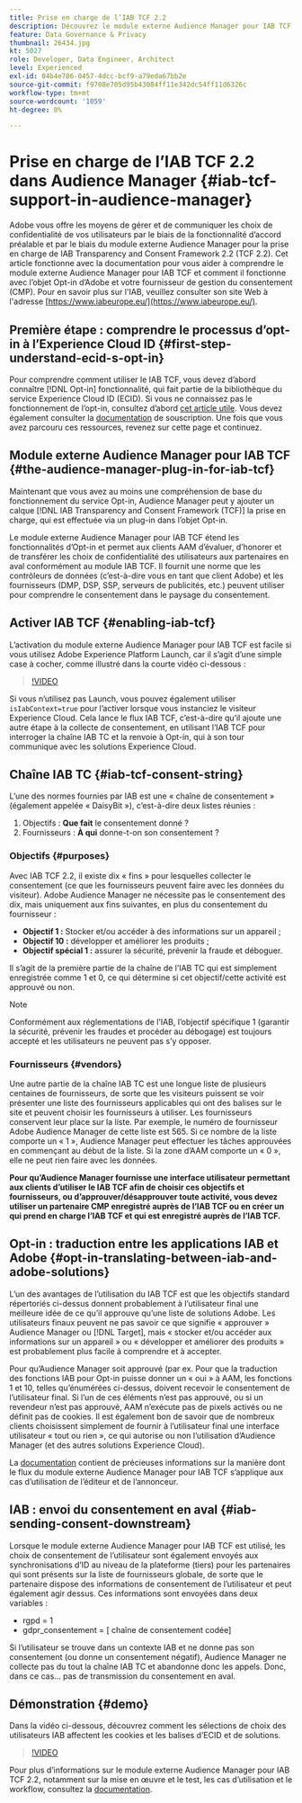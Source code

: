 ```yaml
---
title: Prise en charge de l’IAB TCF 2.2
description: Découvrez le module externe Audience Manager pour IAB TCF et son fonctionnement avec l’objet d’accord préalable Adobe et votre fournisseur de gestion du consentement (CMP).
feature: Data Governance & Privacy
thumbnail: 26434.jpg
kt: 5027
role: Developer, Data Engineer, Architect
level: Experienced
exl-id: 04b4e786-0457-4dcc-bcf9-a79eda67bb2e
source-git-commit: f9708e705d95b43084ff11e342dc54ff11d6326c
workflow-type: tm+mt
source-wordcount: '1059'
ht-degree: 0%

---
```


# Prise en charge de l’IAB TCF 2.2 dans Audience Manager {#iab-tcf-support-in-audience-manager}

Adobe vous offre les moyens de gérer et de communiquer les choix de confidentialité de vos utilisateurs par le biais de la fonctionnalité d’accord préalable et par le biais du module externe Audience Manager pour la prise en charge de IAB Transparency and Consent Framework 2.2 (TCF 2.2). Cet article fonctionne avec la documentation pour vous aider à comprendre le module externe Audience Manager pour IAB TCF et comment il fonctionne avec l’objet Opt-in d’Adobe et votre fournisseur de gestion du consentement (CMP). Pour en savoir plus sur l&#39;IAB, veuillez consulter son site Web à l&#39;adresse [https://www.iabeurope.eu/](https://www.iabeurope.eu/).

## Première étape : comprendre le processus d’opt-in à l’Experience Cloud ID {#first-step-understand-ecid-s-opt-in}

Pour comprendre comment utiliser le IAB TCF, vous devez d’abord connaître [!DNL Opt-in] fonctionnalité, qui fait partie de la bibliothèque du service Experience Cloud ID (ECID). Si vous ne connaissez pas le fonctionnement de l’opt-in, consultez d’abord [cet article utile](https://experienceleague.adobe.com/docs/core-services-learn/tutorials/id-service/use-opt-in-to-control-experience-cloud-activities-based-on-user-consent.html?lang=fr). Vous devez également consulter la [documentation](https://experienceleague.adobe.com/docs/id-service/using/implementation/opt-in-service/optin-overview.html?lang=fr) de souscription. Une fois que vous avez parcouru ces ressources, revenez sur cette page et continuez.

## Module externe Audience Manager pour IAB TCF {#the-audience-manager-plug-in-for-iab-tcf}

Maintenant que vous avez au moins une compréhension de base du fonctionnement du service Opt-in, Audience Manager peut y ajouter un calque [!DNL IAB Transparency and Consent Framework (TCF)] la prise en charge, qui est effectuée via un plug-in dans l’objet Opt-in.

Le module externe Audience Manager pour IAB TCF étend les fonctionnalités d’Opt-in et permet aux clients AAM d’évaluer, d’honorer et de transférer les choix de confidentialité des utilisateurs aux partenaires en aval conformément au module IAB TCF. Il fournit une norme que les contrôleurs de données (c’est-à-dire vous en tant que client Adobe) et les fournisseurs (DMP, DSP, SSP, serveurs de publicités, etc.) peuvent utiliser pour comprendre le consentement dans le paysage du consentement.

## Activer IAB TCF {#enabling-iab-tcf}

L’activation du module externe Audience Manager pour IAB TCF est facile si vous utilisez Adobe Experience Platform Launch, car il s’agit d’une simple case à cocher, comme illustré dans la courte vidéo ci-dessous :

>[!VIDEO](https://video.tv.adobe.com/v/26433/?quality=12)

Si vous n’utilisez pas Launch, vous pouvez également utiliser `isIabContext=true` pour l’activer lorsque vous instanciez le visiteur Experience Cloud. Cela lance le flux IAB TCF, c’est-à-dire qu’il ajoute une autre étape à la collecte de consentement, en utilisant l’IAB TCF pour interroger la chaîne IAB TC et la renvoie à Opt-in, qui à son tour communique avec les solutions Experience Cloud.

## Chaîne IAB TC {#iab-tcf-consent-string}

L’une des normes fournies par IAB est une « chaîne de consentement » (également appelée « DaisyBit »), c’est-à-dire deux listes réunies :

1. Objectifs : **Que fait** le consentement donné ?
1. Fournisseurs : **À qui** donne-t-on son consentement ?

### Objectifs {#purposes}

Avec IAB TCF 2.2, il existe dix « fins » pour lesquelles collecter le consentement (ce que les fournisseurs peuvent faire avec les données du visiteur). Adobe Audience Manager ne nécessite pas le consentement des dix, mais uniquement aux fins suivantes, en plus du consentement du fournisseur :

* **Objectif 1 :** Stocker et/ou accéder à des informations sur un appareil ;
* **Objectif 10 :** développer et améliorer les produits ;
* **Objectif spécial 1 :** assurer la sécurité, prévenir la fraude et déboguer.

Il s’agit de la première partie de la chaîne de l’IAB TC qui est simplement enregistrée comme 1 et 0, ce qui détermine si cet objectif/cette activité est approuvé ou non.

>[!NOTE]
>
>Conformément aux réglementations de l’IAB, l’objectif spécifique 1 (garantir la sécurité, prévenir les fraudes et procéder au débogage) est toujours accepté et les utilisateurs ne peuvent pas s’y opposer.

### Fournisseurs {#vendors}

Une autre partie de la chaîne IAB TC est une longue liste de plusieurs centaines de fournisseurs, de sorte que les visiteurs puissent se voir présenter une liste des fournisseurs applicables qui ont des balises sur le site et peuvent choisir les fournisseurs à utiliser. Les fournisseurs conservent leur place sur la liste. Par exemple, le numéro de fournisseur Adobe Audience Manager de cette liste est 565. Si ce nombre de la liste comporte un « 1 », Audience Manager peut effectuer les tâches approuvées en commençant au début de la liste. Si la zone d’AAM comporte un « 0 », elle ne peut rien faire avec les données.

**Pour qu’Audience Manager fournisse une interface utilisateur permettant aux clients d’utiliser le IAB TCF afin de choisir ces objectifs et fournisseurs, ou d’approuver/désapprouver toute activité, vous devez utiliser un partenaire CMP enregistré auprès de l’IAB TCF ou en créer un qui prend en charge l’IAB TCF et qui est enregistré auprès de l’IAB TCF.**

## Opt-in : traduction entre les applications IAB et Adobe {#opt-in-translating-between-iab-and-adobe-solutions}

L’un des avantages de l’utilisation du IAB TCF est que les objectifs standard répertoriés ci-dessus donnent probablement à l’utilisateur final une meilleure idée de ce qu’il approuve qu’une liste de solutions Adobe. Les utilisateurs finaux peuvent ne pas savoir ce que signifie « approuver » Audience Manager ou [!DNL Target], mais « stocker et/ou accéder aux informations sur un appareil » ou « développer et améliorer des produits » est probablement plus facile à comprendre et à accepter.

Pour qu’Audience Manager soit approuvé (par ex. Pour que la traduction des fonctions IAB pour Opt-in puisse donner un « oui » à AAM, les fonctions 1 et 10, telles qu’énumérées ci-dessus, doivent recevoir le consentement de l’utilisateur final. Si l’un de ces éléments n’est pas approuvé, ou si un revendeur n’est pas approuvé, AAM n’exécute pas de pixels activés ou ne définit pas de cookies. Il est également bon de savoir que de nombreux clients choisissent simplement de fournir à l’utilisateur final une interface utilisateur « tout ou rien », ce qui autorise ou non l’utilisation d’Audience Manager (et des autres solutions Experience Cloud).

La [documentation](https://experienceleague.adobe.com/docs/audience-manager/user-guide/overview/data-privacy/consent-management/aam-iab-plugin.html?lang=fr) contient de précieuses informations sur la manière dont le flux du module externe Audience Manager pour IAB TCF s’applique aux cas d’utilisation de l’éditeur et de l’annonceur.

## IAB : envoi du consentement en aval {#iab-sending-consent-downstream}

Lorsque le module externe Audience Manager pour IAB TCF est utilisé, les choix de consentement de l’utilisateur sont également envoyés aux synchronisations d’ID au niveau de la plateforme (tiers) pour les partenaires qui sont présents sur la liste de fournisseurs globale, de sorte que le partenaire dispose des informations de consentement de l’utilisateur et peut également agir dessus. Ces informations sont envoyées dans deux variables :

* rgpd = 1
* gdpr_consentement = [ chaîne de consentement codée]

Si l’utilisateur se trouve dans un contexte IAB et ne donne pas son consentement (ou donne un consentement négatif), Audience Manager ne collecte pas du tout la chaîne IAB TC et abandonne donc les appels. Donc, dans ce cas... pas de transmission du consentement en aval.

## Démonstration {#demo}

Dans la vidéo ci-dessous, découvrez comment les sélections de choix des utilisateurs IAB affectent les cookies et les balises d’ECID et de solutions.

>[!VIDEO](https://video.tv.adobe.com/v/26434/?quality=12)

Pour plus d’informations sur le module externe Audience Manager pour IAB TCF 2.2, notamment sur la mise en œuvre et le test, les cas d’utilisation et le workflow, consultez la [documentation](https://experienceleague.adobe.com/docs/audience-manager/user-guide/overview/data-privacy/consent-management/aam-iab-plugin.html?lang=fr).
